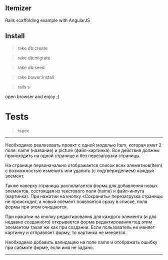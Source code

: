 Itemizer
--------

Rails scaffolding example with AngularJS

Install
-------

> rake db:create

> rake db:migrate

> rake db:seed

> rake bower:install

> rails s

open browser and enjoy ;)

Tests
=====

> rspec

---

Необходимо реализовать проект с одной моделью Item, которая имет 2 поля: name (название) и picture (файл-картинка). 
Все действия должны происходить на одной странице и без перезагрузки страницы. 

На странице первоначально отображается список всех элеметнов(Item) с возможностью изменить или удалить (с подтверждением) каждый элемент. 

Также наверху страницы располагается форма для добавления новых элементов, состоящая из текстового поля (name) и файл-инпута (картинка). 
При нажатии на кнопку «Сохранить» перезагрузка страницы не происходит, а новый элемент появляется сразу в списке, поля формы при этом очищаются.

При нажатии на кнопку редактирования для каждого элемента (и для недавно созданного) открывается форма редактирования 
под этим элементом такая же как при создании. 
Если пользователь не меняет картинку и отправляет форму, то картинка не меняется.

Необходимо добавить валидацию на поле name и отображать ошибку при сабмите форме, если имя не задано.

---